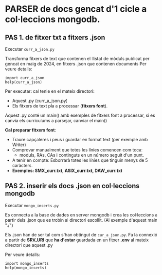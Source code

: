 # PARSER de docs gencat d'1 cicle a col·leccions mongodb.

## PAS 1. de fitxer txt a fitxers .json

Executar `curr_a_json.py`

Transforma fitxers de text que contenen el llistat de mòduls publicat per gencat en maig de 2024, en fitxers .json que contenen documents 
Per veure detalls:
```
import curr_a_json
help(curr_a_json)
```
Per executar: cal tenie en el mateix directori:
  - Aquest .py (curr_a_json.py)
  - Els fitxers de text pla a processar (**fitxers font**).
    
Aquest .py conté un main() amb exemples de fitxers font a processar, si es canvia els curriculums a parsejar, canviar el main()
  
**Cal preparar fitxers font**: 
  - Traure capçaleres i peus i guardar en format text (per exemple amb Writer)
  - Comprovar manualment que totes les línies comencen com toca: 
    - moduls, RAs, CAs i continguts en un número seguit d'un punt.
  - A tenir en compte:  Esborrarà totes les línies que tinguin menys de 5 caràcters.
  - **Exemples: SMX_curr.txt, ASIX_curr.txt, DAW_curr.txt**

## PAS 2. inserir els docs .json en col·leccions mongodb
Executar `mongo_inserts.py`

Es connecta a la base de dades en server mongodb i crea les col·leccions a partir dels .json que es trobin al directori escollit. (Al exemple d'aquest main "./")

Els .json han de ser tal com s'han obtingut de `cur_a_json.py`. Fa la connexió a partir de **SRV_URI** que **ha d'estar** guardada en un fitxer **.env** al mateix directori que aquest .py

Per veure detalls:
```
import mongo_inserts
help(mongo_inserts)
```
